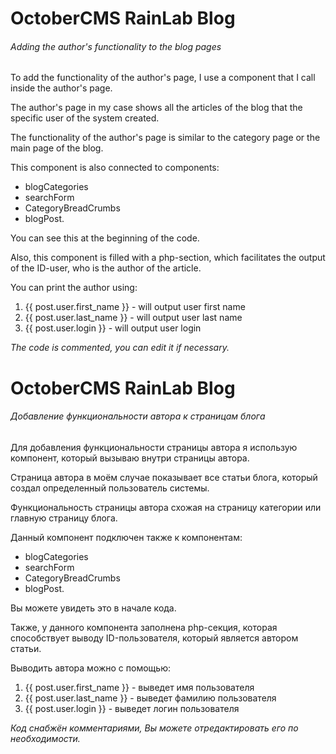 # OctoberCMS RainLab Blog 
###### Adding the author's functionality to the blog pages

To add the functionality of the author's page, I use a component that I call inside the author's page.

The author's page in my case shows all the articles of the blog that the specific user of the system created.

The functionality of the author's page is similar to the category page or the main page of the blog.

This component is also connected to components:
 * blogCategories
 * searchForm
 * CategoryBreadCrumbs
 * blogPost. 

You can see this at the beginning of the code.

Also, this component is filled with a php-section, which facilitates the output of the ID-user, who is the author of the article.

You can print the author using:
1. {{ post.user.first_name }} - will output user first name
2. {{ post.user.last_name }} - will output user last name
3. {{ post.user.login }} - will output user login

*The code is commented, you can edit it if necessary.*


# OctoberCMS RainLab Blog 
###### Добавление функциональности автора к страницам блога

Для добавления функциональности страницы автора я использую компонент, который вызываю внутри страницы автора.

Страница автора в моём случае показывает все статьи блога, который создал определенный пользователь системы. 

Функциональность страницы автора схожая на страницу категории или главную страницу блога. 

Данный компонент подключен также к компонентам: 
 * blogCategories
 * searchForm
 * CategoryBreadCrumbs
 * blogPost. 

Вы можете увидеть это в начале кода. 

Также, у данного компонента заполнена php-секция, которая способствует выводу ID-пользователя, который является автором статьи. 

Выводить автора можно с помощью:
1. {{ post.user.first_name }} - выведет имя пользователя
2. {{ post.user.last_name }} - выведет фамилию пользователя
3. {{ post.user.login }} - выведет логин пользователя 

*Код снабжён комментариями, Вы можете отредактировать его по необходимости.* 